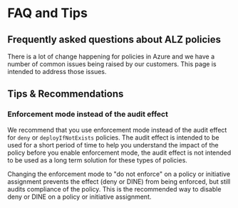 # FAQ and Tips

## Frequently asked questions about ALZ policies

There is a lot of change happening for policies in Azure and we have a number of common issues being raised by our customers. This page is intended to address those issues.


## Tips & Recommendations

### Enforcement mode instead of the audit effect

We recommend that you use enforcement mode instead of the audit effect for `deny` or `deployIfNotExists` policies. The audit effect is intended to be used for a short period of time to help you understand the impact of the policy before you enable enforcement mode, the audit effect is not intended to be used as a long term solution for these types of policies.

Changing the enforcement mode to "do not enforce" on a policy or initiative assignment prevents the effect (deny or DINE) from being enforced, but still audits compliance of the policy. This is the recommended way to disable deny or DINE on a policy or initiative assignment.